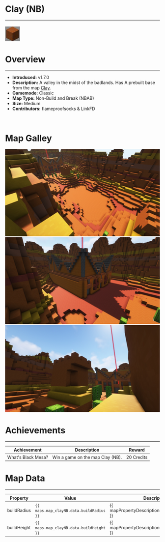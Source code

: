 <!-- replace _map_ with the actual map name -->
<!-- change gamemode type for the Map data description  -->
# Clay (NB)

***

#### ![clayNBicon](../assets/maps/clayNB/clayNB-icon.jpg)

# Overview
***
- **Introduced:** v1.7.0
- **Description:** A valley in the midst of the badlands. Has A prebuilt base from the map [Clay](Clay).
- **Gamemode:** Classic
- **Map Type:** Non-Build and Break (NBAB)
- **Size:** Medium
- **Contributors:** flameproofsocks & LinkFD

<br />  

# Map Galley
![clayNB - Middle](../assets/maps/clayNB/claynb-middle.jpg '')
![clayNB - Base](../assets/maps/clayNB/claynb-base.jpg '')
![clayNB - Tower](../assets/maps/clayNB/claynb-tower.jpg '')

# Achievements
***

| Achievement | Description | Reward |
| ----- | ----- | ------ |
| What's Black Mesa? | Win a game on the map Clay (NB). | 20 Credits |



# Map Data
***

| Property | Value | Description |
| ----------- | ----------- | ------ |
| buildRadius |`{{ maps.map_clayNB.data.buildRadius }}`| {{ mapPropertyDescriptions.buildRadius.classic }} |
| buildHeight |`{{ maps.map_clayNB.data.buildHeight }}`| {{ mapPropertyDescriptions.buildHeight.classic }} |